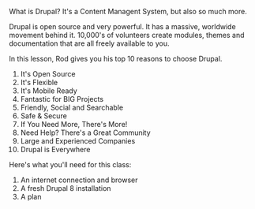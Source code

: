 <!--
{
"name" : "plan",
"version" : "0.1",
"title" : "Introduction to Drupal",
"description" : "Drupal 8 Beginner, Part 1: Introduction to Drupal, What are the benefits of using Drupal, Review of prerequisites",
"homepage" : "https://www.youtube.com/playlist?list=PLtaXuX0nEZk9MKY_ClWcPkGtOEGyLTyCO",
"freshnessDate" : 2015-11-27,
"license" : "Standard YouTube License"
}
-->

<!-- @section, "title" : "Lesson 2: Introduction to Drupal" -->

What is Drupal? It's a Content Managent System, but also so much more.

Drupal is open source and very powerful. It has a massive, worldwide movement behind it. 10,000's of volunteers create modules, themes and documentation that are all freely available to you.

<!-- @asset, "contentType": "outlearn/video", "provider": "youtube", "url": "https://www.youtube.com/embed/GCW-upiPLqw" -->

<!-- @section, "title" : "Lesson 3: Why Choose Drupal?" -->

In this lesson, Rod gives you his top 10 reasons to choose Drupal.

1. It's Open Source
2. It's Flexible
3. It's Mobile Ready
4. Fantastic for BIG Projects
5. Friendly, Social and Searchable
6. Safe & Secure
7. If You Need More, There's More!
8. Need Help? There's a Great Community
9. Large and Experienced Companies
10. Drupal is Everywhere

<!-- @asset, "contentType": "outlearn/video", "provider": "youtube", "url": "https://www.youtube.com/embed/HSYVVKedN1o" -->

<!-- @section, "title" : "Lesson 4: What You'll Need For This Course" -->

Here's what you'll need for this class:

1. An internet connection and browser
2. A fresh Drupal 8 installation
3. A plan

<!-- @asset, "contentType": "outlearn/video", "provider": "youtube", "url": "https://www.youtube.com/embed/_F9qfthSzq4" -->

